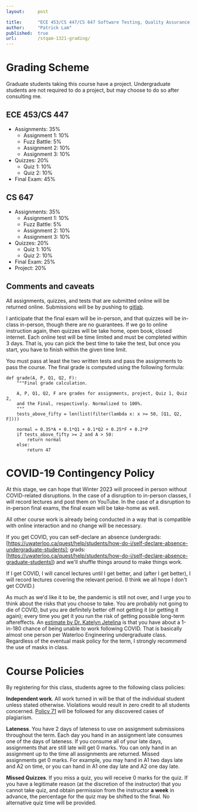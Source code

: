 ```yaml
---
layout:     post

title:      "ECE 453/CS 447/CS 647 Software Testing, Quality Assurance, and Maintenance, Winter 2023: Grading Policy"
author:     "Patrick Lam"
published:  true
url:        /stqam-1321-grading/
---
```


<style>
 .intro-header { display: none; }
 .sidebar-container { display: none; }
</style>

# Grading Scheme

Graduate students taking this course have a project. Undergraduate students are not required to do a project, but may choose
to do so after consulting me.

## ECE 453/CS 447

* Assignments: 35%
    * Assignment 1: 10%
    * Fuzz Battle: 5%
    * Assignment 2: 10%
    * Assignment 3: 10%
* Quizzes: 20%
    * Quiz 1: 10%
    * Quiz 2: 10%
* Final Exam: 45%

## CS 647

* Assignments: 35%
    * Assignment 1: 10%
    * Fuzz Battle: 5%
    * Assignment 2: 10%
    * Assignment 3: 10%
* Quizzes: 20%
    * Quiz 1: 10%
    * Quiz 2: 10%
* Final Exam: 25%
* Project: 20%

## Comments and caveats

All assignments, quizzes, and tests that are submitted online will be returned online. Submissions will be by pushing to [gitlab](https://git.uwaterloo.ca).

I anticipate that the final exam will be in-person, and that quizzes will be in-class in-person, though there are no guarantees. If we go to online instruction again, then quizzes will be take home, open book, closed internet. Each online test will be time limited and must be completed within 3 days. That is, you can pick the best time to take the test, but once you start, you have to finish within the given time limit.

You must pass at least the two written tests and pass the assignments to pass the course. The final grade is computed using the following formula:

```
def grade(A, P, Q1, Q2, F):
    """Final grade calculation.

    A, P, Q1, Q2, F are grades for assignments, project, Quiz 1, Quiz 2,
    and the Final, respectively. Normalized to 100%.
    """
    tests_above_fifty = len(list(filter(lambda x: x >= 50, [Q1, Q2, F])))

    normal = 0.35*A + 0.1*Q1 + 0.1*Q2 + 0.25*F + 0.2*P
    if tests_above_fifty >= 2 and A > 50:
        return normal
    else:
        return 47
```

# COVID-19 Contingency Policy

At this stage, we can hope that Winter 2023 will proceed in person without COVID-related disruptions. In the case of a disruption to in-person classes, I will record lectures and post them on YouTube. In the case of a disruption to in-person final exams, the final exam will be take-home as well.

All other course work is already being conducted in a way that is compatible with online interaction and no change will be necessary.

If you get COVID, you can self-declare an absence (undergrads: [https://uwaterloo.ca/quest/help/students/how-do-i/self-declare-absence-undergraduate-students]; grads: [https://uwaterloo.ca/quest/help/students/how-do-i/self-declare-absence-graduate-students]) and we'll shuffle things around to make things work.

If I get COVID, I will cancel lectures until I get better, and (after I get better), I will record lectures covering the relevant period. (I think we all hope I don't get COVID.)

As much as we'd like it to be, the pandemic is still not over, and I urge you to think about the risks that you choose to take. You are probably not going to die of COVID, but you are definitely better off not getting it (or getting it again); every time you get it you run the risk of getting possible long-term aftereffects. An [estimate by Dr. Katelyn Jetelina](https://yourlocalepidemiologist.substack.com/p/long-covid-an-update-and-gauging) is that you have about a 1-in-180 chance of being unable to work following COVID. That is basically almost one person per Waterloo Engineering undergraduate class. Regardless of the eventual mask policy for the term, I strongly recommend the use of masks in class.

# Course Policies

By registering for this class, students agree to the following class policies:

**Independent work**. All work turned in will be that of the individual student unless stated otherwise. Violations would result in zero credit to all students concerned. [Policy 71](https://uwaterloo.ca/secretariat/policies-procedures-guidelines/policy-71) will be followed for any discovered cases of plagiarism.

**Lateness**. You have 2 days of lateness to use on assignment submissions throughout the term. Each day you hand in an assignment late consumes one of the days of lateness. If you consume all of your late days, assignments that are still late will get 0 marks. You can only hand in an assignment up to the time all assignments are returned. Missed assignments get 0 marks. For example, you may hand in A1 two days late and A2 on time, or you can hand in A1 one day late and A2 one day late.

**Missed Quizzes**. If you miss a quiz, you will receive 0 marks for the quiz. If you have a legitimate reason (at the discretion of the instructor) that you cannot take quiz, and obtain permission from the instructor **a week** in advance, the percentage for the quiz may be shifted to the final. No alternative quiz time will be provided.
